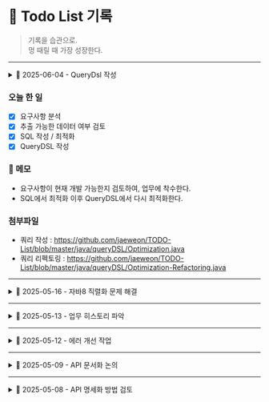 # 📝 Todo List 기록

> 기록을 습관으로.  
> 멍 때릴 때 가장 성장한다.


---

<details>
<summary>📅 2025-06-04 - QueryDsl 작성 </summary>

###  오늘 한 일
- [x] 운영환경 에러 대응
- [X] TDD with Spring RestDocs 팀내 공유

### 📝 메모
- 팀내 TDD를 정착하기 위한 발표
- 에러 분석 및 해결

### 첨부파일 
- 트러블 슈팅 회고 : https://backendeveloper.tistory.com/212

</details>

###  오늘 한 일
- [x] 요구사항 분석
- [X] 추출 가능한 데이터 여부 검토 
- [x] SQL 작성 / 최적화
- [x] QueryDSL 작성

### 📝 메모
- 요구사항이 현재 개발 가능한지 검토하여, 업무에 착수한다.
- SQL에서 최적화 이후 QueryDSL에서 다시 최적화한다.

### 첨부파일 
- 쿼리 작성 : https://github.com/jaeweon/TODO-List/blob/master/java/queryDSL/Optimization.java
- 쿼리 리펙토링 : https://github.com/jaeweon/TODO-List/blob/master/java/queryDSL/Optimization-Refactoring.java

</details>

---

<details>
<summary>📅 2025-05-16 - 자바8 직렬화 문제 해결 </summary>

###  오늘 한 일
- [x] 테스트 시, LocalDateTime 직렬화 Gson Config 설정
- [x] 기존 구현된 API 테스트 코그 작성

### 📝 메모
- Gson 인스턴스를 직접 생성하지 않으면, Spring은 기본 Gson 인스턴스를 사용함
- Gson 인스턴스를 명시적으로 @Bean으로 등록하면, Spring은 이를 감지해 GsonHttpMessageConverter에 자동으로 주입함

</details>

---

<details>
<summary>📅 2025-05-13 - 업무 히스토리 파악 </summary>

###  오늘 한 일
- [x] TDD 가이드라인 초안 작성
- [x] 우선 순위 업무 팔로우 업

### 📝 메모
- 통합 테스트 <> 단위 테스트 수정 사항 정리
- 

</details>

---

<details>
<summary>📅 2025-05-12 - 에러 개선 작업 </summary>

###  오늘 한 일
- [x] 엑셀 다운로드 오류 개선
- [x] TDD 가이드라인 작성 논의

### 📝 메모
- 집계 쿼리 수정
- Join절에 둔 테이블을 mother 테이블로 집계

</details>

---

<details>
<summary>📅 2025-05-09 - API 문서화 논의</summary>

###  오늘 한 일
- [x] API 문서화 회의 참석
- [x] API 명세서 자동화를 위한 CI/CD 트리거 설정
- [x] 테스트 코드 자동화 도구 분석 및 보고서 작성

### 📝 메모
- `REST Docs + OpenAPI + Swagger UI` 방식으로 문서화하기로 결정하였으나, 테스트 코드 작성 부담이 있다는 의견이 나옴
- 테스트 코드 자동화를 위한 도구로 `Reflection`, `Fixture Monkey` 등이 언급됨

</details>

---

<details>
<summary>📅 2025-05-08 - API 명세화 방법 검토</summary>

###  오늘 한 일
- [x] `REST Docs + OpenAPI + Swagger UI` 조합 검토
- [x] Swagger 단독 문서화 방식 검토
- [x] 두 방식 모두 구현 (브랜치: `feature/api_docs`)
- [x] 방식 비교 보고서 작성

### 📝 메모
- 테스트 결과 생성되는 `resource` 파일을 OpenAPI Spec으로 변환하려 했으나, Java 8 호환 가능한 라이브러리를 찾지 못함
- 상위 버전을 포크하여 커스텀 작업으로 구현했으며, 추후 배포를 위해 로컬 라이브러리를 저장소(Nexus 등)로 옮기는 추가 작업이 필요
- 이후 Java 8 호환 버전이 존재했음을 확인함
- 관련 내용 정리: [API 문서 자동화 전략 정리 블로그 글](https://your-blog-url.com/docs/api-doc-strategy)


</details>
